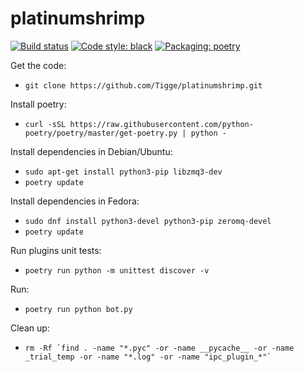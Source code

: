 platinumshrimp
=================================================

[![Build status](https://github.com/Tigge/platinumshrimp/workflows/Build/badge.svg)](https://github.com/Tigge/platinumshrimp/actions?query=workflow%3ABuild)
[![Code style: black](https://img.shields.io/badge/code%20style-black-000000.svg)](https://github.com/psf/black)
[![Packaging: poetry](https://img.shields.io/badge/packaging-poetry-%23299BD7)](https://python-poetry.org/)


Get the code:

 - `git clone https://github.com/Tigge/platinumshrimp.git`

Install poetry:

 - `curl -sSL https://raw.githubusercontent.com/python-poetry/poetry/master/get-poetry.py | python -`

Install dependencies in Debian/Ubuntu:

 - `sudo apt-get install python3-pip libzmq3-dev`
 - `poetry update`

Install dependencies in Fedora:

 - `sudo dnf install python3-devel python3-pip zeromq-devel`
 - `poetry update`

Run plugins unit tests:

 - `poetry run python -m unittest discover -v`

Run:

 - `poetry run python bot.py`

Clean up:

 - ``rm -Rf `find . -name "*.pyc" -or -name __pycache__ -or -name _trial_temp -or -name "*.log" -or -name "ipc_plugin_*"` ``

